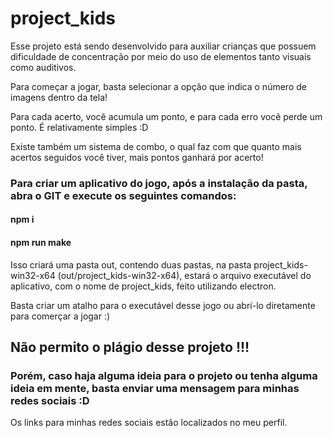 # project_kids

Esse projeto está sendo desenvolvido para auxiliar crianças que possuem dificuldade de concentração por meio do uso de elementos tanto visuais como auditivos. 

Para começar a jogar, basta selecionar a opção que indica o número de imagens dentro da tela!

Para cada acerto, você acumula um ponto, e para cada erro você perde um ponto. É relativamente simples :D

Existe também um sistema de combo, o qual faz com que quanto mais acertos seguidos você tiver, mais pontos ganhará por acerto!

### Para criar um aplicativo do jogo, após a instalação da pasta, abra o GIT e execute os seguintes comandos:

#### npm i
#### npm run make

Isso criará uma pasta out, contendo duas pastas, na pasta project_kids-win32-x64 (out/project_kids-win32-x64), estará o arquivo executável do aplicativo, com o nome de project_kids, feito utilizando electron.

Basta criar um atalho para o executável desse jogo ou abrí-lo diretamente para comerçar a jogar :)

## Não permito o plágio desse projeto !!!

### Porém, caso haja alguma ideia para o projeto ou tenha alguma ideia em mente, basta enviar uma mensagem para minhas redes sociais :D
Os links para minhas redes sociais estão localizados no meu perfil.
